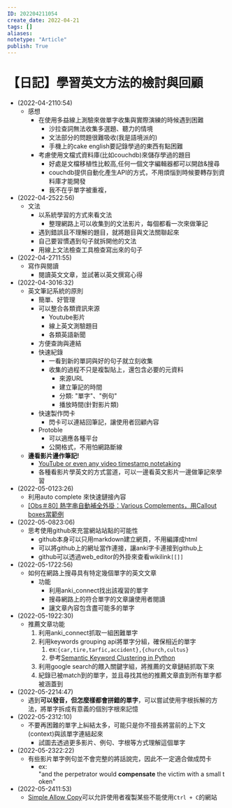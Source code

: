 ```yaml
---
ID: 202204211054
create_date: 2022-04-21
tags: []	
aliases:
notetype: "Article"
publish: True
---
```


# 【日記】學習英文方法的檢討與回顧

- (2022-04-2110:54)
	- 感想
		- 在使用多益線上測驗來做單字收集與實際演練的時候遇到困難
			- 沙拉查詞無法收集多選題、聽力的情境
			- 文法部分的問題很難吸收(我是語境派的)
			- 手機上的cake english要記錄學過的東西有點困難
		- 考慮使用文檔式資料庫(比如couchdb)來儲存學過的題目
			- 好處是文檔移植性比較高,任何一個文字編輯器都可以開啟&搜尋
			- couchdb提供自動化產生API的方式，不用煩惱到時候要轉存到資料庫才能開發
			- 我不在乎單字被重複，
- (2022-04-2522:56)
	- 文法
		- 以系統學習的方式來看文法
			- 整理網路上可以收集到的文法影片，每個都看一次來做筆記
		- 遇到錯誤且不理解的題目，就將題目與文法關聯起來
		- 自己要習慣遇到句子就拆開他的文法
		- 用線上文法檢查工具檢查寫出來的句子
- (2022-04-2711:55)
	- 寫作與閱讀
		- 閱讀英文文章，並試著以英文撰寫心得
- (2022-04-3016:32)
	- 英文筆記系統的原則
		- 簡單、好管理
		- 可以整合各類資訊來源
			- Youtube影片
			- 線上英文測驗題目
			- 各類英語新聞
		- 方便查詢與連結
		- 快速紀錄
			- 一看到新的單詞與好的句子就立刻收集
			- 收集的過程不只是複製貼上，還包含必要的元資料
				- 來源URL
				- 建立筆記的時間
				- 分類: "單字"、"例句"
				- 播放時間(針對影片類)
		- 快速製作閃卡
			- 閃卡可以連結回筆記，讓使用者回顧內容
		- Protoble
			- 可以適應各種平台
			- 公開格式，不用怕網路斷線
	- **邊看影片邊作筆記!**
		- [YouTube or even any video timestamp notetaking](https://forum.obsidian.md/t/youtube-or-even-any-video-timestamp-notetaking/15884)
		- 各種看影片學英文的方式當道，可以一邊看英文影片一邊做筆記來學習
- (2022-05-0123:26)
	- 利用auto complete 來快速鏈接內容
	- [[Obs＃80] 熱字串自動補全外掛：Various Complements，用Callout boxes當範例](http://jdev.tw/blog/7057/obsidian-plugin-various-completements)
- (2022-05-0823:06)
	- 思考使用github來充當網站站點的可能性
		- github本身可以只用markdown建立網頁，不用編譯成html
		- 可以將github上的網址當作連接，讓anki字卡連接到github上
		- github可以透過web_editor的外掛來查看wikilink`[[]]`
- (2022-05-1722:56)
	- 如何在網路上搜尋具有特定幾個單字的英文文章
		- 功能
			- 利用anki_connect找出該複習的單字
			- 搜尋網路上的符合單字的文章讓使用者閱讀
			- 讓文章內容包含盡可能多的單字
- (2022-05-1922:30)
	- 推薦文章功能
		1. 利用anki_connect抓取一組困難單字
		2. 利用keywords grouping api將單字分組，確保相近的單字
			1. ex:`{car,tire,tarfic,accident},{church,cultus}`
			2. 參考[Semantic Keyword Clustering in Python](https://www.oncrawl.com/technical-seo/semantic-keyword-clustering-python/)
		3. 利用google search的餵入關鍵字組，將推薦的文章鏈結抓取下來
		4. 紀錄已被match到的單字，並且尋找其他的推薦文章直到所有單字都被涵蓋到
- (2022-05-2214:47)
	- 遇到**可以發音，但怎麼樣都會拼錯的單字**，可以嘗試使用字根拆解的方法，將單字拆成有意義的個別字根來記憶
- (2022-05-2312:10)
	- 不要再困難的單字上糾結太多，可能只是你不擅長將當前的上下文(context)與該單字連結起來
		- 試圖去透過更多影片、例句、字根等方式理解這個單字
- (2022-05-2322:22)
	- 有些影片單字例句並不會完整的將話說完，因此不一定適合做成閃卡
		- ex: "and the perpetrator would **compensate** the victim with a small token"
- (2022-05-2411:53)
	- [Simple Allow Copy](https://chrome.google.com/webstore/detail/simple-allow-copy/aefehdhdciieocakfobpaaolhipkcpgc/related)可以允許使用者複製某些不能使用`Ctrl + C`的網站